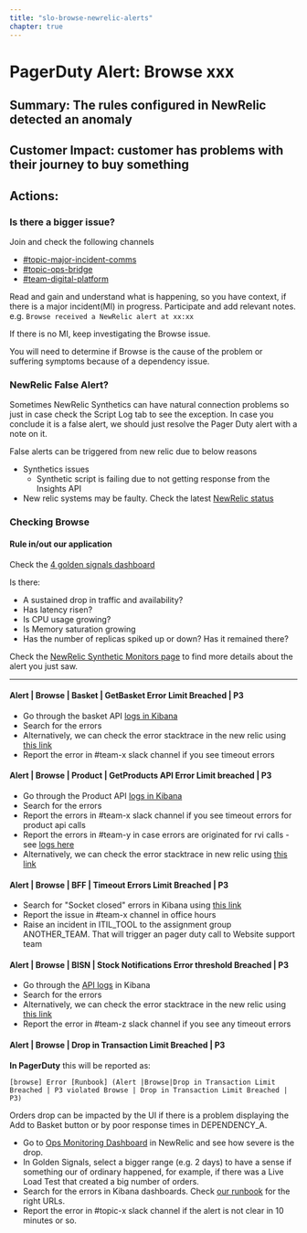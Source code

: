 ```yaml
---
title: "slo-browse-newrelic-alerts"
chapter: true
---
```


# PagerDuty Alert: Browse xxx

## Summary: The rules configured in NewRelic detected an anomaly

## Customer Impact: customer has problems with their journey to buy something

## Actions:

### Is there a bigger issue?

Join and check the following channels

- [#topic-major-incident-comms](https://link/to/channel)
- [#topic-ops-bridge](https://link/to/channel)
- [#team-digital-platform](https://link/to/channel)

Read and gain and understand what is happening, so you have context, if there is a major incident(MI) in progress. Participate and add relevant notes. e.g. `Browse received a NewRelic alert at xx:xx`

If there is no MI, keep investigating the Browse issue.

You will need to determine if Browse is the cause of the problem or suffering symptoms because of a dependency issue.

### NewRelic False Alert?

Sometimes NewRelic Synthetics can have natural connection problems so just in case check the Script Log tab to see the exception. In case you conclude it is a false alert, we should just resolve the Pager Duty alert with a note on it.

False alerts can be triggered from new relic due to below reasons

- Synthetics issues
  - Synthetic script is failing due to not getting response from the Insights API
- New relic systems may be faulty. Check the latest [NewRelic status](https://status.newrelic.com/)

### Checking Browse

#### Rule in/out our application

Check the [4 golden signals dashboard](https://link/to/platform/dashboard)

Is there:

- A sustained drop in traffic and availability?
- Has latency risen?
- Is CPU usage growing?
- Is Memory saturation growing
- Has the number of replicas spiked up or down? Has it remained there?

Check the [NewRelic Synthetic Monitors page](https://link/to/newrelic) to find more details about the alert you just saw.

---

#### Alert | Browse | Basket | GetBasket Error Limit Breached | P3

- Go through the basket API [logs in Kibana](https://link/to/logs)
- Search for the errors
- Alternatively, we can check the error stacktrace in the new relic using [this link](https://link/to/newrelic)
- Report the error in #team-x slack channel if you see timeout errors

#### Alert | Browse | Product | GetProducts API Error Limit breached | P3

- Go through the Product API [logs in Kibana](https://link/to/logs)
- Search for the errors
- Report the errors in #team-x slack channel if you see timeout errors for product api calls
- Report the errors in #team-y in case errors are originated for rvi calls - see [logs here](https://link/to/specific/logs)
- Alternatively, we can check the error stacktrace in new relic using [this link](https://link/to/newrelic)

#### Alert | Browse | BFF | Timeout Errors Limit Breached | P3

- Search for "Socket closed" errors in Kibana using [this link](https://link/to/log/query)
- Report the issue in #team-x channel in office hours
- Raise an incident in ITIL_TOOL to the assignment group ANOTHER_TEAM. That will trigger an pager duty call to Website support team

#### Alert | Browse | BISN | Stock Notifications Error threshold Breached | P3

- Go through the [API logs](https://link/to/logs/query) in Kibana
- Search for the errors
- Alternatively, we can check the error stacktrace in the new relic using [this link](https://link/to/newrelic)
- Report the error in #team-z slack channel if you see any timeout errors

#### Alert | Browse | Drop in Transaction Limit Breached | P3

**In PagerDuty** this will be reported as:

`[browse] Error [Runbook] (Alert |Browse|Drop in Transaction Limit Breached | P3 violated Browse | Drop in Transaction Limit Breached | P3)`

Orders drop can be impacted by the UI if there is a problem displaying the Add to Basket button or by poor response times in DEPENDENCY_A.

- Go to [Ops Monitoring Dashboard](https://link/to/newrelic) in NewRelic and see how severe is the drop.
- In Golden Signals, select a bigger range (e.g. 2 days) to have a sense if something our of ordinary happened, for example, if there was a Live Load Test that created a big number of orders.
- Search for the errors in Kibana dashboards. Check [our runbook](/application-2/) for the right URLs.
- Report the error in #topic-x slack channel if the alert is not clear in 10 minutes or so.

